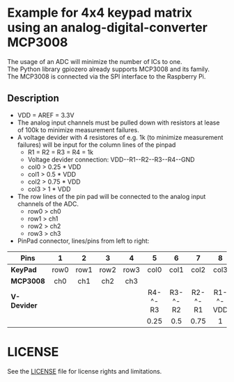 # Example for 4x4 keypad matrix using an analog-digital-converter MCP3008
The usage of an ADC will minimize the number of ICs to one.  
The Python library gpiozero already supports MCP3008 and its family.  
The MCP3008 is connected via the SPI interface to the Raspberry Pi.

## Description
- VDD = AREF = 3.3V
- The analog input channels must be pulled down with resistors at lease of 100k to minimize measurement failures.
- A voltage devider with 4 resistores of e.g. 1k (to minimize measurement failures) will be input for the column lines of the pinpad
  - R1 = R2 = R3 = R4 = 1k
  - Voltage devider connection: VDD--R1--R2--R3--R4--GND
  - col0 > 0.25 * VDD
  - col1 > 0.5 * VDD
  - col2 > 0.75 * VDD
  - col3 > 1 * VDD
- The row lines of the pin pad will be connected to the analog input channels of the ADC.
  - row0 > ch0
  - row1 > ch1
  - row2 > ch2
  - row3 > ch3
- PinPad connector, lines/pins from left to right:

| Pins | 1 | 2 | 3 | 4 | 5 | 6 | 7 | 8 |
| ---|:---:|:---:|:---:|:---:|:---:|:---:|:---:|:---:|
| **KeyPad** | row0 | row1 | row2 | row3 | col0 | col1 | col2 | col3 |
| **MCP3008** | ch0 | ch1 | ch2 | ch3
| **V-Devider** | |||| R4-^-R3 | R3-^-R2 | R2-^-R1 | R1-^-VDD
|  | |||| 0.25 | 0.5 | 0.75 | 1

# LICENSE

See the [LICENSE](..\..\LICENSE.md) file for license rights and limitations.